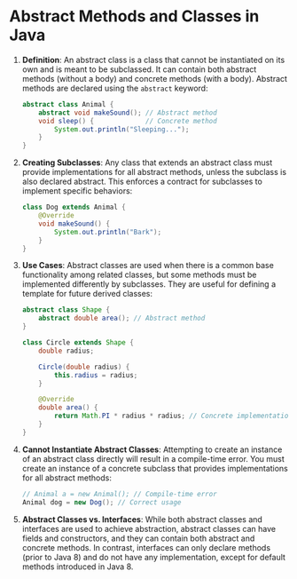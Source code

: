
# Abstract Methods and Classes in Java

1. **Definition**: An abstract class is a class that cannot be instantiated on its own and is meant to be subclassed. It can contain both abstract methods (without a body) and concrete methods (with a body). Abstract methods are declared using the `abstract` keyword:
   ```java
   abstract class Animal {
       abstract void makeSound(); // Abstract method
       void sleep() {             // Concrete method
           System.out.println("Sleeping...");
       }
   }
   ```

2. **Creating Subclasses**: Any class that extends an abstract class must provide implementations for all abstract methods, unless the subclass is also declared abstract. This enforces a contract for subclasses to implement specific behaviors:
   ```java
   class Dog extends Animal {
       @Override
       void makeSound() {
           System.out.println("Bark");
       }
   }
   ```

3. **Use Cases**: Abstract classes are used when there is a common base functionality among related classes, but some methods must be implemented differently by subclasses. They are useful for defining a template for future derived classes:
   ```java
   abstract class Shape {
       abstract double area(); // Abstract method
   }

   class Circle extends Shape {
       double radius;

       Circle(double radius) {
           this.radius = radius;
       }

       @Override
       double area() {
           return Math.PI * radius * radius; // Concrete implementation
       }
   }
   ```

4. **Cannot Instantiate Abstract Classes**: Attempting to create an instance of an abstract class directly will result in a compile-time error. You must create an instance of a concrete subclass that provides implementations for all abstract methods:
   ```java
   // Animal a = new Animal(); // Compile-time error
   Animal dog = new Dog(); // Correct usage
   ```

5. **Abstract Classes vs. Interfaces**: While both abstract classes and interfaces are used to achieve abstraction, abstract classes can have fields and constructors, and they can contain both abstract and concrete methods. In contrast, interfaces can only declare methods (prior to Java 8) and do not have any implementation, except for default methods introduced in Java 8.
